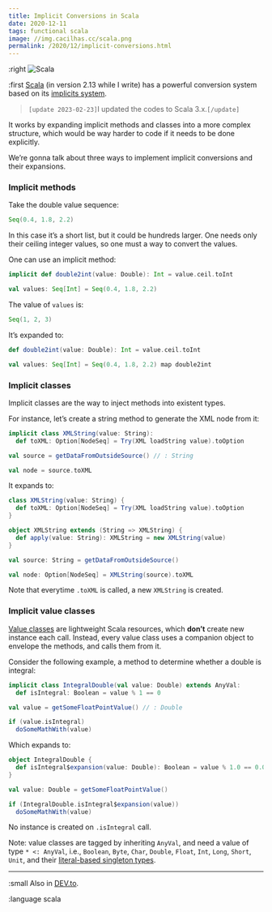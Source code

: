 ```yaml
---
title: Implicit Conversions in Scala
date: 2020-12-11
tags: functional scala
image: //img.cacilhas.cc/scala.png
permalink: /2020/12/implicit-conversions.html
---
```

[image]: {{{image}}}
[DEV.to]: https://dev.to/cacilhas/implicit-conversions-in-scala-4dgb
[implicits system]: https://www.scala-lang.org/files/archive/spec/2.13/07-implicits.html
[Scala]: https://www.scala-lang.org/
[literal-based singleton types]: https://docs.scala-lang.org/sips/42.type.html
[Value classes]: https://docs.scala-lang.org/overviews/core/value-classes.html

:right ![Scala][image]

:first [Scala][] (in version 2.13 while I write) has a powerful conversion
system based on its [implicits system][].

> `[update 2023-02-23]`I updated the codes to Scala 3.x.`[/update]`

It works by expanding implicit methods and classes into a more complex
structure, which would be way harder to code if it needs to be done explicitly.

We’re gonna talk about three ways to implement implicit conversions and their
expansions.

### Implicit methods

Take the double value sequence:

```scala
Seq(0.4, 1.8, 2.2)
```

In this case it’s a short list, but it could be hundreds larger. One needs only
their ceiling integer values, so one must a way to convert the values.

One can use an implicit method:

```scala
implicit def double2int(value: Double): Int = value.ceil.toInt

val values: Seq[Int] = Seq(0.4, 1.8, 2.2)
```

The value of `values` is:

```scala
Seq(1, 2, 3)
```

It’s expanded to:

```scala
def double2int(value: Double): Int = value.ceil.toInt

val values: Seq[Int] = Seq(0.4, 1.8, 2.2) map double2int
```

### Implicit classes

Implicit classes are the way to inject methods into existent types.

For instance, let’s create a string method to generate the XML node from it:

```scala
implicit class XMLString(value: String):
  def toXML: Option[NodeSeq] = Try(XML loadString value).toOption

val source = getDataFromOutsideSource() // : String

val node = source.toXML
```

It expands to:

```scala
class XMLString(value: String) {
  def toXML: Option[NodeSeq] = Try(XML loadString value).toOption
}

object XMLString extends (String => XMLString) {
  def apply(value: String): XMLString = new XMLString(value)
}

val source: String = getDataFromOutsideSource()

val node: Option[NodeSeq] = XMLString(source).toXML
```

Note that everytime `.toXML` is called, a new `XMLString` is created.

### Implicit value classes

[Value classes][] are lightweight Scala resources, which **don’t** create new
instance each call. Instead, every value class uses a companion object to
envelope the methods, and calls them from it.

Consider the following example, a method to determine whether a double is
integral:

```scala
implicit class IntegralDouble(val value: Double) extends AnyVal:
  def isIntegral: Boolean = value % 1 == 0

val value = getSomeFloatPointValue() // : Double

if (value.isIntegral)
  doSomeMathWith(value)
```

Which expands to:

```scala
object IntegralDouble {
  def isIntegral$expansion(value: Double): Boolean = value % 1.0 == 0.0
}

val value: Double = getSomeFloatPointValue()

if (IntegralDouble.isIntegral$expansion(value))
  doSomeMathWith(value)
```

No instance is created on `.isIntegral` call.

Note: value classes are tagged by inheriting `AnyVal`, and need a value of type
`* <: AnyVal`, i.e., `Boolean`, `Byte`, `Char`, `Double`, `Float`, `Int`,
`Long`, `Short`, `Unit`, and their [literal-based singleton types][].

-----

:small Also in [DEV.to][].

:language scala
